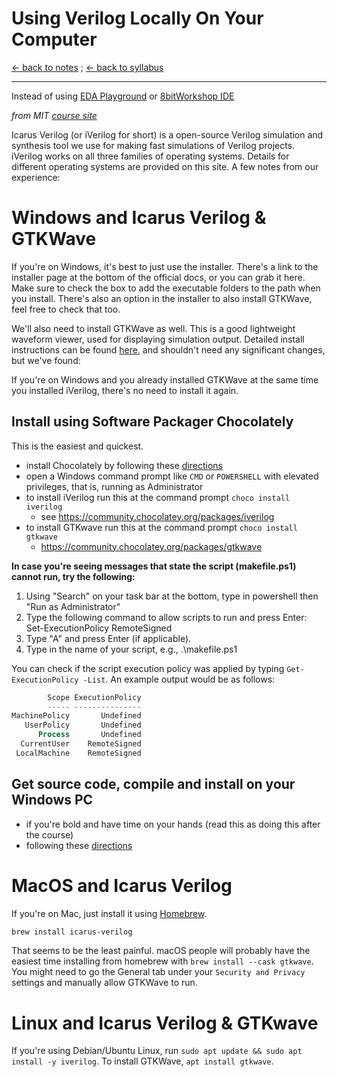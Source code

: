 # Using Verilog Locally On Your Computer

[<- back to notes](/courses/ece251/2025/ece251-notes.md) ;
[<- back to syllabus](/courses/ece251/2025/ece251-syllabus-spring-2025.md)

---

Instead of using [EDA Playground]() or [8bitWorkshop IDE](https://8bitworkshop.com/v3.11.0/?file=racing_game_cpu.v&platform=verilog)

_from MIT [course site](https://fpga.mit.edu/6205/F22/documentation/iVerilog)_

Icarus Verilog (or iVerilog for short) is a open-source Verilog simulation and synthesis tool we use for making fast simulations of Verilog projects. iVerilog works on all three families of operating systems. Details for different operating systems are provided on this site. A few notes from our experience:

# Windows and Icarus Verilog & GTKWave

If you're on Windows, it's best to just use the installer. There's a link to the installer page at the bottom of the official docs, or you can grab it here. Make sure to check the box to add the executable folders to the path when you install. There's also an option in the installer to also install GTKWave, feel free to check that too.

We'll also need to install GTKWave as well. This is a good lightweight waveform viewer, used for displaying simulation output. Detailed install instructions can be found [here](http://gtkwave.sourceforge.net/), and shouldn't need any significant changes, but we've found:

If you're on Windows and you already installed GTKWave at the same time you installed iVerilog, there's no need to install it again.

## Install using Software Packager Chocolately

This is the easiest and quickest.

- install Chocolately by following these [directions](https://chocolatey.org/install)
- open a Windows command prompt like `CMD` or `POWERSHELL` with elevated privileges, that is, running as Administrator
- to install iVerilog run this at the command prompt `choco install iverilog`
  - see https://community.chocolatey.org/packages/iverilog
- to install GTKwave run this at the command prompt `choco install gtkwave`
  - https://community.chocolatey.org/packages/gtkwave

**In case you're seeing messages that state the script (makefile.ps1) cannot run, try the following:**

1. Using "Search" on your task bar at the bottom, type in powershell then "Run as Administrator"
2. Type the following command to allow scripts to run and press Enter: Set-ExecutionPolicy RemoteSigned
3. Type "A" and press Enter (if applicable).
4. Type in the name of your script, e.g., .\makefile.ps1

You can check if the script execution policy was applied by typing `Get-ExecutionPolicy -List`. An example output would be as follows:

```powershell
        Scope ExecutionPolicy
        ----- ---------------
MachinePolicy       Undefined
   UserPolicy       Undefined
      Process       Undefined
  CurrentUser    RemoteSigned
 LocalMachine    RemoteSigned
```

## Get source code, compile and install on your Windows PC

- if you're bold and have time on your hands (read this as doing this after the course)
- following these [directions](https://steveicarus.github.io/iverilog/usage/installation.md)

# MacOS and Icarus Verilog

If you're on Mac, just install it using [Homebrew](https://brew.sh/).

```bash
brew install icarus-verilog
```

That seems to be the least painful. macOS people will probably have the easiest time installing from homebrew with `brew install --cask gtkwave`. You might need to go the General tab under your `Security and Privacy` settings and manually allow GTKWave to run.

# Linux and Icarus Verilog & GTKwave

If you're using Debian/Ubuntu Linux, run `sudo apt update && sudo apt install -y iverilog`. To install GTKWave, `apt install gtkwave`.

